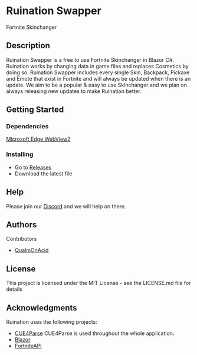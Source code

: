 # Ruination Swapper

Fortnite Skinchanger

## Description

Ruination Swapper is a free to use Fortnite Skinchanger in Blazor C#. Ruination works by changing data in game files and replaces Cosmetics by doing so. Ruination Swapper includes every single Skin, Backpack, Pickaxe and Emote that exist in Fortnite and will always be updated when there is an update.
We aim to be a popular & easy to use Skinchanger and we plan on always releasing new updates to make Ruination better. 

## Getting Started

### Dependencies

[Microsoft Edge WebView2](https://developer.microsoft.com/en-us/microsoft-edge/webview2/?form=MA13LH)

### Installing

* Go to [Releases](https://github.com/QualmOnAcid/Ruination/releases)
* Download the latest file

## Help

Please join our [Discord](https://discord.com/invite/ruinationswapper) and we will help on there.

## Authors

Contributors

* [QualmOnAcid](https://github.com/QualmOnAcid)

## License

This project is licensed under the MIT License - see the LICENSE.md file for details

## Acknowledgments

Ruination uses the following projects:
* [CUE4Parse](https://github.com/FabianFG/CUE4Parse) CUE4Parse is used throughout the whole application.
* [Blazor](https://github.com/dotnet/blazor)
* [FortniteAPI](https://fortnite-api.com/)
